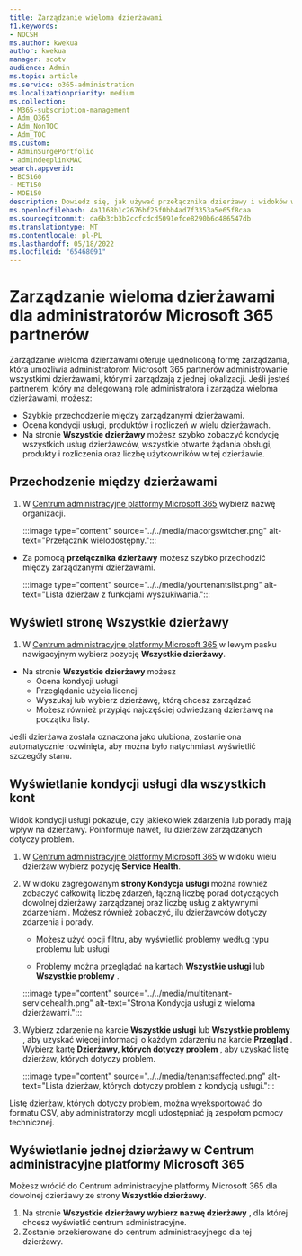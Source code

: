 ```yaml
---
title: Zarządzanie wieloma dzierżawami
f1.keywords:
- NOCSH
ms.author: kwekua
author: kwekua
manager: scotv
audience: Admin
ms.topic: article
ms.service: o365-administration
ms.localizationpriority: medium
ms.collection:
- M365-subscription-management
- Adm_O365
- Adm_NonTOC
- Adm_TOC
ms.custom:
- AdminSurgePortfolio
- admindeeplinkMAC
search.appverid:
- BCS160
- MET150
- MOE150
description: Dowiedz się, jak używać przełącznika dzierżawy i widoków wielodostępnych, które umożliwiają zarządzanie dzierżawami z jednej lokalizacji.
ms.openlocfilehash: 4a1168b1c2676bf25f0bb4ad7f3353a5e65f8caa
ms.sourcegitcommit: da6b3cb3b2ccfcdcd5091efce8290b6c486547db
ms.translationtype: MT
ms.contentlocale: pl-PL
ms.lasthandoff: 05/18/2022
ms.locfileid: "65468091"
---
```

# <a name="multi-tenant-management-for-microsoft-365-partner-admins"></a>Zarządzanie wieloma dzierżawami dla administratorów Microsoft 365 partnerów

Zarządzanie wieloma dzierżawami oferuje ujednoliconą formę zarządzania, która umożliwia administratorom Microsoft 365 partnerów administrowanie wszystkimi dzierżawami, którymi zarządzają z jednej lokalizacji. Jeśli jesteś partnerem, który ma delegowaną rolę administratora i zarządza wieloma dzierżawami, możesz:

- Szybkie przechodzenie między zarządzanymi dzierżawami.
- Ocena kondycji usługi, produktów i rozliczeń w wielu dzierżawach.
- Na stronie **Wszystkie dzierżawy** możesz szybko zobaczyć kondycję wszystkich usług dzierżawców, wszystkie otwarte żądania obsługi, produkty i rozliczenia oraz liczbę użytkowników w tej dzierżawie.

## <a name="move-between-tenants"></a>Przechodzenie między dzierżawami

1. W <a href="https://go.microsoft.com/fwlink/p/?linkid=2024339" target="_blank">Centrum administracyjne platformy Microsoft 365</a> wybierz nazwę organizacji.

    :::image type="content" source="../../media/macorgswitcher.png" alt-text="Przełącznik wielodostępny.":::

- Za pomocą **przełącznika dzierżawy** możesz szybko przechodzić między zarządzanymi dzierżawami.

    :::image type="content" source="../../media/yourtenantslist.png" alt-text="Lista dzierżaw z funkcjami wyszukiwania.":::

## <a name="view-all-tenants-page"></a>Wyświetl stronę Wszystkie dzierżawy

1. W <a href="https://go.microsoft.com/fwlink/p/?linkid=2024339" target="_blank">Centrum administracyjne platformy Microsoft 365</a> w lewym pasku nawigacyjnym wybierz pozycję **Wszystkie dzierżawy**.
- Na stronie **Wszystkie dzierżawy** możesz
  - Ocena kondycji usługi
  - Przeglądanie użycia licencji
  - Wyszukaj lub wybierz dzierżawę, którą chcesz zarządzać
  - Możesz również przypiąć najczęściej odwiedzaną dzierżawę na początku listy.

Jeśli dzierżawa została oznaczona jako ulubiona, zostanie ona automatycznie rozwinięta, aby można było natychmiast wyświetlić szczegóły stanu.

## <a name="view-service-health-for-all-accounts"></a>Wyświetlanie kondycji usługi dla wszystkich kont

Widok kondycji usługi pokazuje, czy jakiekolwiek zdarzenia lub porady mają wpływ na dzierżawy. Poinformuje nawet, ilu dzierżaw zarządzanych dotyczy problem.

1. W <a href="https://go.microsoft.com/fwlink/p/?linkid=2024339" target="_blank">Centrum administracyjne platformy Microsoft 365</a> w widoku wielu dzierżaw wybierz pozycję **Service Health**.
2. W widoku zagregowanym **strony Kondycja usługi** można również zobaczyć całkowitą liczbę zdarzeń, łączną liczbę porad dotyczących dowolnej dzierżawy zarządzanej oraz liczbę usług z aktywnymi zdarzeniami. Możesz również zobaczyć, ilu dzierżawców dotyczy zdarzenia i porady.

    - Możesz użyć opcji filtru, aby wyświetlić problemy według typu problemu lub usługi

    - Problemy można przeglądać na kartach **Wszystkie usługi** lub **Wszystkie problemy** .

    :::image type="content" source="../../media/multitenant-servicehealth.png" alt-text="Strona Kondycja usługi z wieloma dzierżawami.":::
1. Wybierz zdarzenie na karcie **Wszystkie usługi** lub **Wszystkie problemy** , aby uzyskać więcej informacji o każdym zdarzeniu na karcie **Przegląd** . Wybierz kartę **Dzierżawy, których dotyczy problem** , aby uzyskać listę dzierżaw, których dotyczy problem.

    :::image type="content" source="../../media/tenantsaffected.png" alt-text="Lista dzierżaw, których dotyczy problem z kondycją usługi.":::

Listę dzierżaw, których dotyczy problem, można wyeksportować do formatu CSV, aby administratorzy mogli udostępniać ją zespołom pomocy technicznej.

## <a name="view-a-single-tenant-in-the-microsoft-365-admin-center"></a>Wyświetlanie jednej dzierżawy w Centrum administracyjne platformy Microsoft 365

Możesz wrócić do Centrum administracyjne platformy Microsoft 365 dla dowolnej dzierżawy ze strony **Wszystkie dzierżawy**.

1. Na stronie **Wszystkie dzierżawy wybierz nazwę dzierżawy** , dla której chcesz wyświetlić centrum administracyjne.
2. Zostanie przekierowane do centrum administracyjnego dla tej dzierżawy.
